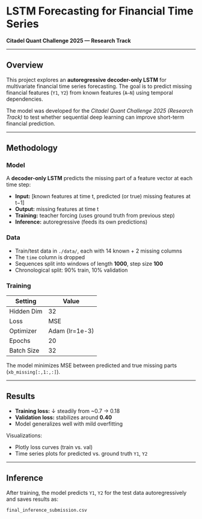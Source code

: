 # LSTM Forecasting for Financial Time Series

**Citadel Quant Challenge 2025 — Research Track**

---

## Overview

This project explores an **autoregressive decoder-only LSTM** for multivariate financial time series forecasting. The goal is to predict missing financial features (`Y1`, `Y2`) from known features (`A–N`) using temporal dependencies.

The model was developed for the *Citadel Quant Challenge 2025 (Research Track)* to test whether sequential deep learning can improve short-term financial prediction.

---

## Methodology

### Model

A **decoder-only LSTM** predicts the missing part of a feature vector at each time step:

* **Input:** [known features at time t, predicted (or true) missing features at t−1]
* **Output:** missing features at time t
* **Training:** teacher forcing (uses ground truth from previous step)
* **Inference:** autoregressive (feeds its own predictions)

### Data

* Train/test data in `./data/`, each with 14 known + 2 missing columns
* The `time` column is dropped
* Sequences split into windows of length **1000**, step size **100**
* Chronological split: 90% train, 10% validation

### Training

| Setting    | Value          |
| ---------- | -------------- |
| Hidden Dim | 32             |
| Loss       | MSE            |
| Optimizer  | Adam (lr=1e-3) |
| Epochs     | 20             |
| Batch Size | 32             |

The model minimizes MSE between predicted and true missing parts (`xb_missing[:,1:,:]`).

---

## Results

* **Training loss:** ↓ steadily from ~0.7 → 0.18
* **Validation loss:** stabilizes around **0.40**
* Model generalizes well with mild overfitting

Visualizations:

* Plotly loss curves (train vs. val)
* Time series plots for predicted vs. ground truth `Y1`, `Y2`

---

## Inference

After training, the model predicts `Y1`, `Y2` for the test data autoregressively and saves results as:

```
final_inference_submission.csv
```



